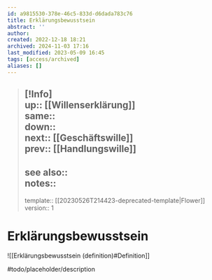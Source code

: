 ```yaml
---
id: a9815530-378e-46c5-833d-d6dada783c76
title: Erklärungsbewusstsein
abstract: ''
author: 
created: 2022-12-18 18:21
archived: 2024-11-03 17:16
last_modified: 2023-05-09 16:45
tags: [access/archived]
aliases: []
---
```


> [!Info]  
> up:: [[Willenserklärung]]  
> same::  
> down::  
> next:: [[Geschäftswille]]  
> prev:: [[Handlungswille]]
> ---  
> see also::  
> notes::
> ---
> template:: [[20230526T214423-deprecated-template|Flower]]  
> version:: 1 

# Erklärungsbewusstsein

![[Erklärungsbewusstsein (definition)#Definition]]

#todo/placeholder/description 
